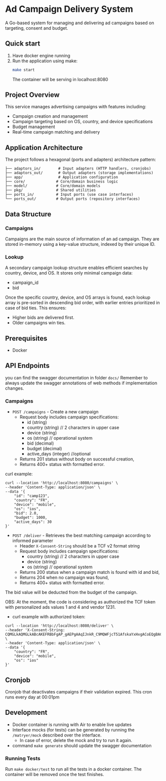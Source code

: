 # Ad Campaign Delivery System

A Go-based system for managing and delivering ad campaigns based on targeting, consent and budget.

## Quick start
1. Have docker engine running
2. Run the application using make:
   ```bash
   make start
   ```
   The container will be serving in localhost:8080

## Project Overview

This service manages advertising campaigns with features including:
- Campaign creation and management
- Campaign targeting based on OS, country, and device specifications
- Budget management
- Real-time campaign matching and delivery

## Application Architecture

The project follows a hexagonal (ports and adapters) architecture pattern:

```
├── adaptors_in/        # Input adapters (HTTP handlers, cronjobs)
├── adaptors_out/       # Output adapters (storage implementations)
├── app/                # Application configuration
├── core/              # Core/domain business logic
├── model/             # Core/domain models
├── pkg/               # Shared utilities
├── ports_in/          # Input ports (use case interfaces)
└── ports_out/         # Output ports (repository interfaces)
```

## Data Structure

### Campaigns
Campaigns are the main source of information of an ad campaign. 
They are stored in-memory using a key-value structure, indexed by their unique ID.

### Lookup
A secondary campaign lookup structure enables efficient searches by country, device, and OS. 
It stores only minimal campaign data:

- campaign_id
- bid

Once the specific country, device, and OS arrays is found, 
each lookup array is pre-sorted in descending bid order, with earlier entries prioritized in case of bid ties. 
This ensures:
- Higher bids are delivered first.
- Older campaigns win ties.

## Prerequisites
- Docker

## API Endpoints

you can find the swagger documentation in folder `docs/`
Remember to always update the swagger annotations of web methods if implementation changes. 

### Campaigns

- `POST /campaigns` - Create a new campaign
  - Request body includes campaign specifications:
    - id (string)
    - country (string) // 2 characters in upper case
    - device (string)
    - os (string) // operational system
    - bid (decimal)
    - budget (decimal)
    - active_days (integer) //optional
  - Returns 201 status without body on successful creation,
  - Returns 400+ status with formatted error.
  
curl example: 
```curl
curl --location 'http://localhost:8080/campaigns' \
--header 'Content-Type: application/json' \
--data '{
    "id": "camp123",
    "country": "FR",
    "device": "mobile",
    "os": "ios",
    "bid": 2.0,
    "budget": 1000,
    "active_days": 30
}'
```

- `POST /deliver` - Retrieves the best matching campaign according to informed parameter
  - Header `X-Consent-String` should be a TCF v2 format string
  - Request body includes campaign specifications:
    - country (string) // 2 characters in upper case
    - device (string)
    - os (string) // operational system
  - Returns 200 status when a campaign match is found with id and bid,
  - Returns 204 when no campaign was found,
  - Returns 400+ status with formatted error.

The bid value will be deducted from the budget of the campaign.

OBS: At the moment, the code is considering as authorized the TCF token with personalized ads values 1 and 4 and vendor 1231.
  - curl example with authorized token:
```curl
curl --location 'http://localhost:8080/deliver' \
--header 'X-Consent-String: CQMGLkAQMGLkABcAKEFRBbFgAP_gAEPgAAqIJnkR_C9MQWFjcT51AfskaYxHxgACoEQgBACJgygBCAPA8IQEwGAYIAxAAqAKAAAAoiRBAAAlCAhQAAAAQAAAACCMAEAAAAAAIKBAgAARAgEACAhBGQAAEAAAAIBBABAAgAAEQBoAQBAAAAAAAAAgAAAgAACBAAAIAAAAAAEAAAAIAEgAAAAAAAAAAAAAAlAIAAAIAAAAAAAAAAAIJngAmChEQAFgQAhAAGEECABQRgAAAAAgAACBggAACAAA4AQAUGAAAAAAAAAIAAAAggABAAABAAhAAAAAQAAAAAAIAAAAAAAAACBAAAABAAAAAAgAAQAAAAAAAABAABAAgAAAABAAQBAAAAAgAAAAAAAAAACAAAAAAAAAAAEAAAAIAEAAAAAAAAAAAAAAAAAIAAAAAAAAAAAAAAAAAAA' \
--header 'Content-Type: application/json' \
--data '{
    "country": "FR",
    "device": "mobile",
    "os": "ios"
}'
```

## Cronjob
Cronjob that deactivates campaigns if their validation expired. 
This cron runs every day at 00:01pm

## Development
- Docker container is running with Air to enable live updates
- Interface mocks (for tests) can be generated by running the `/matryer/mock` described over the interface.
  - In case of error, delete the mock and try to run it again. 
- command `make generate` should update the swagger documentation



### Running Tests

Run `make docker/test` to run all the tests in a docker container.
The container will be removed once the test finishes.

